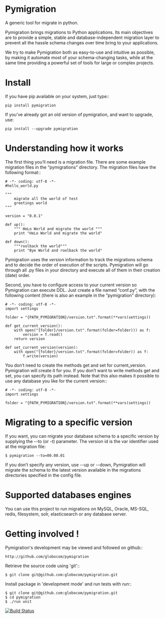 Pymigration
===========

A generic tool for migrate in python.

Pymigration brings migrations to Python applications. Its main objectives are to provide a simple, stable and database-independent migration layer to prevent all the hassle schema changes over time bring to your applications.

We try to make Pymigration both as easy-to-use and intuitive as possible, by making it automate most of your schema-changing tasks, while at the same time providing a powerful set of tools for large or complex projects.


Install
=======

If you have pip available on your system, just type::

    pip install pymigration

If you’ve already got an old version of pymigration, and want to upgrade, use:

    pip install --upgrade pymigration



Understanding how it works
==========================

The first thing you’ll need is a migration file. There are some example 
migration files in the “pymigrations” directory. The migration files 
have the following format::

    # -*- coding: utf-8 -*-
    #hello_world.py

    """
        migrate all the world of test
        greetings world
    """

    version = "0.0.1"

    def up():
        """ HeLo World and migrate the world """
        print "HeLo World and migrate the world"

    def down():
        """roolback the world"""
        print "Bye World and roolback the world"


Pymigration uses the _version_ information to track the migrations schema and to 
decide the order of execution of the scripts. Pymigration will go through all .py 
files in your directory and execute all of them in their creation (date) order.

Second, you have to configure access to your current version so Pymigration can execute DDL. 
Just create a file named “conf.py”, with the following content 
(there is also an example in the “pymigration” directory):

    # -*- coding: utf-8 -*-
    import settings

    folder = "{PATH_PYMIGRATION}/version.txt".format(**vars(settings))

    def get_current_version():
        with open("{folder}/version.txt".format(folder=folder))) as f:
            version = f.read()
        return version

    def set_current_version(version):
        with open("{folder}/version.txt".format(folder=folder)) as f:
            f.write(version)

You don’t need to create the methods get and set for current_version. Pymigration
will create it for you. 
If you don’t want to write methods get and set, you can specify its path instead. 
Note that this also makes it possible to use any database you like for the current version::

    # -*- coding: utf-8 -*-
    import settings

    folder = "{PATH_PYMIGRATION}/version.txt".format(**vars(settings))



Migrating to a specific version
===============================

If you want, you can migrate your database schema to a specific version by 
supplying the --to (or -t) parameter. The version id is the var identifier
used at the migration file:

    $ pymigration --to=00.00.01

If you don’t specify any version, use --up or --down, Pymigration will migrate 
the schema to the latest version available in the migrations directories 
specified in the config file.



Supported databases engines
===========================

You can use this project to run migrations on MySQL, Oracle, MS-SQL, redis, filesystem, solr, elasticsearch or any database server.


Getting involved !
==================

Pymigration's development may be viewed and followed on github::

    http://github.com/globocom/pymigration

Retrieve the source code using 'git'::

    $ git clone git@github.com:globocom/pymigration.git


Install package in 'development mode' and run tests with _run_::

    $ git clone git@github.com:globocom/pymigration.git
    $ cd pymigration
    $ ./run unit


[![Build Status](https://api.travis-ci.org/globocom/pymigration.png)](https://api.travis-ci.org/globocom/pymigration)
